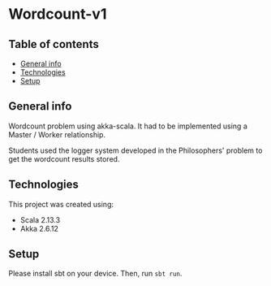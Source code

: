 # Wordcount-v1

## Table of contents
* [General info](#general-info)
* [Technologies](#technologies)
* [Setup](#setup)

## General info

Wordcount problem using akka-scala.
It had to be implemented using a Master / Worker relationship.

Students used the logger system developed in the Philosophers' problem to get the wordcount results stored.

## Technologies

This project was created using:

* Scala 2.13.3
* Akka 2.6.12

## Setup

Please install sbt on your device.
Then, run ```sbt run```.